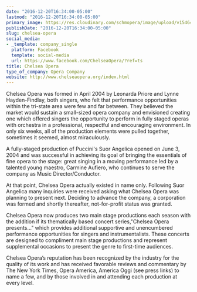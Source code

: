 ```yaml
---
date: "2016-12-20T16:34:00-05:00"
lastmod: "2016-12-20T16:34:00-05:00"
primary_image: https://res.cloudinary.com/schmopera/image/upload/v1546480908/media/2019/01/Logo-ChelseaOpera.jpg
publishDate: "2016-12-20T16:34:00-05:00"
slug: chelsea-opera
social_media:
- _template: company_single
  platform: Facebook
  template: social-media
  url: https://www.facebook.com/ChelseaOpera/?ref=ts
title: Chelsea Opera
type_of_company: Opera Company
website: http://www.chelseaopera.org/index.html
---
```

Chelsea Opera was formed in April 2004 by Leonarda Priore and Lynne Hayden-Findlay, both singers, who felt that performance opportunities within the tri-state area were few and far between. They believed the market would sustain a small-sized opera company and envisioned creating one which offered singers the opportunity to perform in fully staged operas with orchestra in a professional, respectful and encouraging environment. In only six weeks, all of the production elements were pulled together, sometimes it seemed, almost miraculously.

A fully-staged production of Puccini's Suor Angelica opened on June 3, 2004 and was successful in achieving its goal of bringing the essentials of fine opera to the stage: great singing in a moving performance led by a talented young maestro, Carmine Aufiero, who continues to serve the company as Music Director/Conductor.

At that point, Chelsea Opera actually existed in name only. Following Suor Angelica many inquiries were received asking what Chelsea Opera was planning to present next. Deciding to advance the company, a corporation was formed and shortly thereafter, not-for-profit status was granted. 

Chelsea Opera now produces two main stage productions each season with the addition if its thematically based concert series,"Chelsea Opera presents..." which provides additional supportive and unencumbered performance opportunities for singers and instrumentalists. These concerts are designed to compliment main stage productions and represent supplemental occasions to present the genre to first-time audiences. 

Chelsea Opera’s reputation has been recognized by the industry for the quality of its work and has received favorable reviews and commentary by The New York Times, Opera America, America Oggi (see press links) to name a few, and by those involved in and attending each production at every level.
